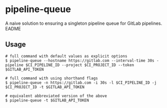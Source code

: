 # pipeline-queue

A naive solution to ensuring a singleton pipeline queue for GitLab pipelines.
EADME
## Usage

```
# full command with default values as explicit options
$ pipeline-queue --hostname https://gitlab.com --interval-time 30s -pipeline $CI_PIPELINE_ID --project $CI_PROJECT_ID --token $GITLAB_API_TOKEN

# full command with using shorthand flags
$ pipeline-queue -n https://gitlab.com -i 30s -l $CI_PIPELINE_ID -j $CI_PROJECT_ID -t $GITLAB_API_TOKEN

# equivalent abbreviated version of the above
$ pipeline-queue -t $GITLAB_API_TOKEN
```
